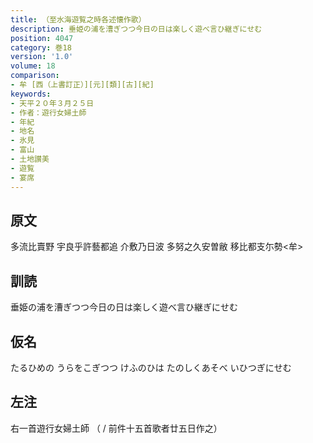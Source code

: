```yaml
---
title: （至水海遊覧之時各述懐作歌）
description: 垂姫の浦を漕ぎつつ今日の日は楽しく遊べ言ひ継ぎにせむ
position: 4047
category: 巻18
version: '1.0'
volume: 18
comparison:
- 牟 [西（上書訂正）][元][類][古][紀]
keywords:
- 天平２０年３月２５日
- 作者：遊行女婦土師
- 年紀
- 地名
- 氷見
- 富山
- 土地讃美
- 遊覧
- 宴席
---
```


## 原文

多流比賣野 宇良乎許藝都追 介敷乃日波 多努之久安曽敝 移比都支尓勢<牟>

## 訓読

垂姫の浦を漕ぎつつ今日の日は楽しく遊べ言ひ継ぎにせむ

## 仮名

たるひめの うらをこぎつつ けふのひは たのしくあそべ いひつぎにせむ

## 左注

右一首遊行女婦土師 （ / 前件十五首歌者廿五日作之）
